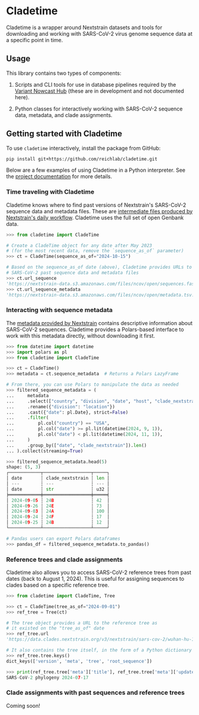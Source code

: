 # Cladetime

Cladetime is a wrapper around Nextstrain datasets and tools for downloading and working with SARS-CoV-2 virus genome sequence data at
a specific point in time.

## Usage

This library contains two types of components:

1. Scripts and CLI tools for use in database pipelines required by the [Variant Nowcast Hub](https://github.com/reichlab/variant-nowcast-hub) (these are in development and not documented here).

2. Python classes for interactively working with SARS-CoV-2 sequence data, metadata, and clade assignments.

## Getting started with Cladetime

To use `cladetime` interactively, install the package from GitHub:

```bash
pip install git+https://github.com/reichlab/cladetime.git
```

Below are a few examples of using Cladetime in a Python interpreter.
See the [project documentation](https://cladetime.readthedocs.io) for more details.

### Time traveling with Cladetime

Cladetime knows where to find past versions of Nextstrain's SARS-CoV-2 sequence data and metadata files.
These are [intermediate files produced by Nextstrain's daily workflow](https://docs.nextstrain.org/projects/ncov/en/latest/reference/remote_inputs.html#remote-inputs-open-files). Cladetime uses the full set of open Genbank data.

```python
>>> from cladetime import CladeTime

# Create a CladeTime object for any date after May 2023
# (for the most recent data, remove the `sequence_as_of` parameter)
>>> ct = CladeTime(sequence_as_of="2024-10-15")

# Based on the sequence_as_of date (above), Cladetime provides URLs to the corresponding
# SARS-CoV-2 past sequence data and metadata files
>>> ct.url_sequence
'https://nextstrain-data.s3.amazonaws.com/files/ncov/open/sequences.fasta.zst?versionId=8Zszokay3LRP5Zec_cviQ8oXkx8cJlwq'
>>> ct.url_sequence_metadata
'https://nextstrain-data.s3.amazonaws.com/files/ncov/open/metadata.tsv.zst?versionId=U4aIlh5HI1XuDLPW7q9WTZad6gXwARqT'
```

### Interacting with sequence metadata

The [metadata provided by Nextstrain](https://docs.nextstrain.org/projects/ncov/en/latest/reference/metadata-fields.html)
contains descriptive information about SARS-CoV-2 sequences. Cladetime provides a Polars-based interface to work with
this metadata directly, without downloading it first.

```python
>>> from datetime import datetime
>>> import polars as pl
>>> from cladetime import CladeTime

>>> ct = CladeTime()
>>> metadata = ct.sequence_metadata  # Returns a Polars LazyFrame

# From there, you can use Polars to manipulate the data as needed
>>> filtered_sequence_metadata = (
...     metadata
...     .select(["country", "division", "date", "host", "clade_nextstrain"])
...     .rename({"division": "location"})
...     .cast({"date": pl.Date}, strict=False)
...     .filter(
...         pl.col("country") == "USA",
...         pl.col("date") >= pl.lit(datetime(2024, 9, 1)),
...         pl.col("date") < pl.lit(datetime(2024, 11, 1)),
...     )
...     .group_by(["date", "clade_nextstrain"]).len()
... ).collect(streaming=True)

>>> filtered_sequence_metadata.head(5)
shape: (5, 3)
┌────────────┬──────────────────┬─────┐
│ date       ┆ clade_nextstrain ┆ len │
│ ---        ┆ ---              ┆ --- │
│ date       ┆ str              ┆ u32 │
╞════════════╪══════════════════╪═════╡
│ 2024-09-05 ┆ 24B              ┆ 42  │
│ 2024-09-26 ┆ 24E              ┆ 73  │
│ 2024-09-03 ┆ 24A              ┆ 100 │
│ 2024-09-24 ┆ 24F              ┆ 17  │
│ 2024-09-25 ┆ 24B              ┆ 12  │
└────────────┴──────────────────┴─────┘

# Pandas users can export Polars dataframes
>>> pandas_df = filtered_sequence_metadata.to_pandas()
```

### Reference trees and clade assignments

Cladetime also allows you to access SARS-CoV-2 reference trees from past dates (back to August 1, 2024).
This is useful for assigning sequences to clades based on a specific reference tree.

```python
>>> from cladetime import CladeTime, Tree

>>> ct = CladeTime(tree_as_of="2024-09-01")
>>> ref_tree = Tree(ct)

# The tree object provides a URL to the reference tree as
# it existed on the "tree_as_of" date
>>> ref_tree.url
'https://data.clades.nextstrain.org/v3/nextstrain/sars-cov-2/wuhan-hu-1/orfs/2024-07-17--12-57-03Z/tree.json'

# It also contains the tree itself, in the form of a Python dictionary
>>> ref_tree.tree.keys()
dict_keys(['version', 'meta', 'tree', 'root_sequence'])

>>> print(ref_tree.tree['meta']['title'], ref_tree.tree['meta']['updated'])
SARS-CoV-2 phylogeny 2024-07-17
```

### Clade assignments with past sequences and reference trees

Coming soon!
